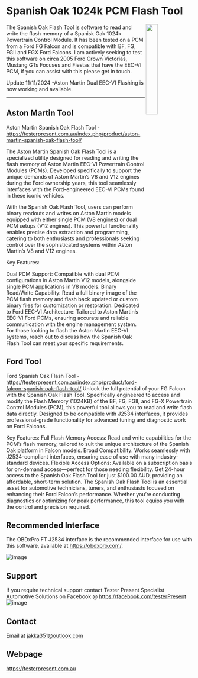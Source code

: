 # Spanish Oak 1024k PCM Flash Tool



<img src="https://github.com/user-attachments/assets/43a38fd5-3ccb-4d68-9ff8-fa1d7500c8fd" width="25%" height="25%" align="right"/>
The Spanish Oak Flash Tool is software to read and write the flash memory of a Spanisk Oak 1024k Powertrain Control Module. It has been tested on a PCM from a Ford FG Falcon and is compatible with BF, FG, FGII and FGX Ford Falcons. 
I am actively seeking to test this software on circa 2005 Ford Crown Victorias, Mustang GTs Focuses and Fiestas that have the EEC-VI PCM, if you can assist with this please get in touch.

Update 11/11/2024 -Aston Martin Dual EEC-VI Flashing is now working and available.


***
## Aston Martin Tool
Aston Martin Spanish Oak Flash Tool - https://testerpresent.com.au/index.php/product/aston-martin-spanish-oak-flash-tool/

The Aston Martin Spanish Oak Flash Tool is a specialized utility designed for reading and writing the flash memory of Aston Martin EEC-VI Powertrain Control Modules (PCMs). Developed specifically to support the unique demands of Aston Martin’s V8 and V12 engines during the Ford ownership years, this tool seamlessly interfaces with the Ford-engineered EEC-VI PCMs found in these iconic vehicles.

With the Spanish Oak Flash Tool, users can perform binary readouts and writes on Aston Martin models equipped with either single PCM (V8 engines) or dual PCM setups (V12 engines). This powerful functionality enables precise data extraction and programming, catering to both enthusiasts and professionals seeking control over the sophisticated systems within Aston Martin’s V8 and V12 engines.

Key Features:

Dual PCM Support: Compatible with dual PCM configurations in Aston Martin V12 models, alongside single PCM applications in V8 models.
Binary Read/Write Capability: Read a full binary image of the PCM flash memory and flash back updated or custom binary files for customization or restoration.
Dedicated to Ford EEC-VI Architecture: Tailored to Aston Martin’s EEC-VI Ford PCMs, ensuring accurate and reliable communication with the engine management system.
For those looking to flash the Aston Martin EEC-VI systems, reach out to discuss how the Spanish Oak Flash Tool can meet your specific requirements.


## Ford Tool
Ford Spanish Oak Flash Tool - https://testerpresent.com.au/index.php/product/ford-falcon-spanish-oak-flash-tool/
Unlock the full potential of your FG Falcon with the Spanish Oak Flash Tool. Specifically engineered to access and modify the Flash Memory (1024KB) of the BF, FG, FGII, and FG-X Powertrain Control Modules (PCM), this powerful tool allows you to read and write flash data directly. Designed to be compatible with J2534 interfaces, it provides professional-grade functionality for advanced tuning and diagnostic work on Ford Falcons.

Key Features:
Full Flash Memory Access: Read and write capabilities for the PCM’s flash memory, tailored to suit the unique architecture of the Spanish Oak platform in Falcon models.
Broad Compatibility: Works seamlessly with J2534-compliant interfaces, ensuring ease of use with many industry-standard devices.
Flexible Access Options: Available on a subscription basis for on-demand access—perfect for those needing flexibility. Get 24-hour access to the Spanish Oak Flash Tool for just $100.00 AUD, providing an affordable, short-term solution.
The Spanish Oak Flash Tool is an essential asset for automotive technicians, tuners, and enthusiasts focused on enhancing their Ford Falcon’s performance. Whether you’re conducting diagnostics or optimizing for peak performance, this tool equips you with the control and precision required.

## Recommended Interface
The OBDxPro FT J2534 interface is the recommended interface for use with this software, available at https://obdxpro.com/.

![image](https://github.com/user-attachments/assets/dddaaf30-46f7-4d00-8993-64723f57c5ef)

## Support
If you require technical support contact Tester Present Specialist Automotive Solutions on Facebook @ https://facebook.com/testerPresent
![image](https://github.com/user-attachments/assets/6575588c-42a1-4761-952d-62462ba9468a)

## Contact
Email at jakka351@outlook.com

## Webpage
https://testerpresent.com.au
